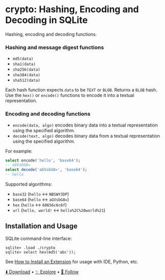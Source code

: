 # crypto: Hashing, Encoding and Decoding in SQLite

Hashing, encoding and decoding functions.

### Hashing and message digest functions

-   `md5(data)`
-   `sha1(data)`
-   `sha256(data)`
-   `sha384(data)`
-   `sha512(data)`

Each hash function expects `data` to be `TEXT` or `BLOB`. Returns a `BLOB` hash. Use the `hex()` or `encode()` functions to encode it into a textual representation.

### Encoding and decoding functions

-   `encode(data, algo)` encodes binary data into a textual representation using the specified algorithm.
-   `decode(text, algo)` decodes binary data from a textual representation using the specified algorithm.

For example:

```sql
select encode('hello', 'base64');
-- aGVsbG8=
select decode('aGVsbG8=', 'base64');
-- hello
```

Supported algorithms:

-   `base32` (`hello` ↔ `NBSWY3DP`)
-   `base64` (`hello` ↔ `aGVsbG8=`)
-   `hex` (`hello` ↔ `68656c6c6f`)
-   `url` (`hello, world!` ↔ `hello%2C%20world%21`)

## Installation and Usage

SQLite command-line interface:

```
sqlite> .load ./crypto
sqlite> select hex(md5('abc'));
```

See [How to Install an Extension](install.md) for usage with IDE, Python, etc.

[⬇️ Download](https://github.com/nalgeon/sqlean/releases/latest) •
[✨ Explore](https://github.com/nalgeon/sqlean) •
[🚀 Follow](https://twitter.com/ohmypy)
